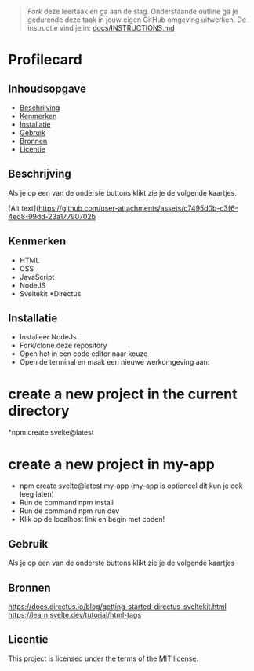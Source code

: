 > _Fork_ deze leertaak en ga aan de slag. Onderstaande outline ga je gedurende deze taak in jouw eigen GitHub omgeving uitwerken. De instructie vind je in: [docs/INSTRUCTIONS.md](docs/INSTRUCTIONS.md)

# Profilecard


## Inhoudsopgave

  * [Beschrijving](#beschrijving)
  * [Kenmerken](#kenmerken)
  * [Installatie](#installatie)
  * [Gebruik](#gebruik)
  * [Bronnen](#bronnen)
  * [Licentie](#licentie)

## Beschrijving
Als je op een van de onderste buttons klikt zie je de volgende kaartjes. 
<!-- In de Beschrijving staat hoe je project er uit ziet, hoe het werkt en wat je er mee kan. -->
<!-- Voeg een mooie poster visual toe 📸 -->
<!-- Voeg een link toe naar Github Pages 🌐-->
[Alt text](https://github.com/user-attachments/assets/c7495d0b-c3f6-4ed8-99dd-23a17790702b



## Kenmerken

* HTML
* CSS
* JavaScript
* NodeJS
* Sveltekit
*Directus
<!-- Bij Kenmerken staat welke technieken zijn gebruikt en hoe. Wat is de HTML structuur? Wat zijn de belangrijkste dingen in CSS? Wat is er met Javascript gedaan en hoe? Misschien heb je een framwork of library gebruikt? -->

## Installatie
* Installeer NodeJs
* Fork/clone deze repository
* Open het in een code editor naar keuze
* Open de terminal en maak een nieuwe werkomgeving aan:
# create a new project in the current directory
*npm create svelte@latest

# create a new project in my-app
* npm create svelte@latest my-app (my-app is optioneel dit kun je ook leeg laten)
* Run de command npm install
* Run de command npm run dev
* Klik op de localhost link en begin met coden!

## Gebruik
Als je op een van de onderste buttons klikt zie je de volgende kaartjes

## Bronnen
https://docs.directus.io/blog/getting-started-directus-sveltekit.html
https://learn.svelte.dev/tutorial/html-tags

## Licentie

This project is licensed under the terms of the [MIT license](./LICENSE).



